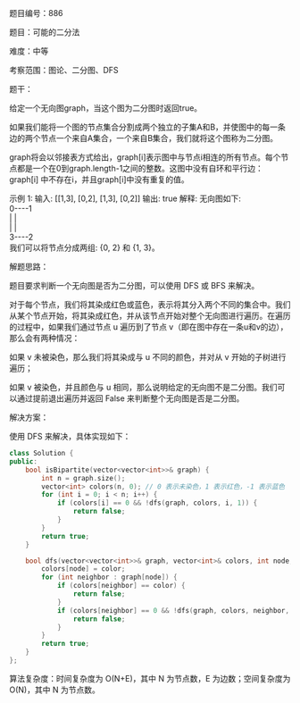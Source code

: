 题目编号：886

题目：可能的二分法

难度：中等

考察范围：图论、二分图、DFS

题干：

给定一个无向图graph，当这个图为二分图时返回true。

如果我们能将一个图的节点集合分割成两个独立的子集A和B，并使图中的每一条边的两个节点一个来自A集合，一个来自B集合，我们就将这个图称为二分图。

graph将会以邻接表方式给出，graph[i]表示图中与节点i相连的所有节点。每个节点都是一个在0到graph.length-1之间的整数。这图中没有自环和平行边：graph[i] 中不存在i，并且graph[i]中没有重复的值。

示例 1:
输入: [[1,3], [0,2], [1,3], [0,2]]
输出: true
解释: 
无向图如下:  
0----1  
|    |  
|    |  
3----2  
我们可以将节点分成两组: {0, 2} 和 {1, 3}。

解题思路：

题目要求判断一个无向图是否为二分图，可以使用 DFS 或 BFS 来解决。

对于每个节点，我们将其染成红色或蓝色，表示将其分入两个不同的集合中。我们从某个节点开始，将其染成红色，并从该节点开始对整个无向图进行遍历。在遍历的过程中，如果我们通过节点 u 遍历到了节点 v（即在图中存在一条u和v的边），那么会有两种情况：

如果 v 未被染色，那么我们将其染成与 u 不同的颜色，并对从 v 开始的子树进行遍历；

如果 v 被染色，并且颜色与 u 相同，那么说明给定的无向图不是二分图。我们可以通过提前退出遍历并返回 False 来判断整个无向图是否是二分图。

解决方案：

使用 DFS 来解决，具体实现如下：

```cpp
class Solution {
public:
    bool isBipartite(vector<vector<int>>& graph) {
        int n = graph.size();
        vector<int> colors(n, 0); // 0 表示未染色，1 表示红色，-1 表示蓝色
        for (int i = 0; i < n; i++) {
            if (colors[i] == 0 && !dfs(graph, colors, i, 1)) {
                return false;
            }
        }
        return true;
    }

    bool dfs(vector<vector<int>>& graph, vector<int>& colors, int node, int color) {
        colors[node] = color;
        for (int neighbor : graph[node]) {
            if (colors[neighbor] == color) {
                return false;
            }
            if (colors[neighbor] == 0 && !dfs(graph, colors, neighbor, -color)) {
                return false;
            }
        }
        return true;
    }
};
```

算法复杂度：时间复杂度为 O(N+E)，其中 N 为节点数，E 为边数；空间复杂度为 O(N)，其中 N 为节点数。